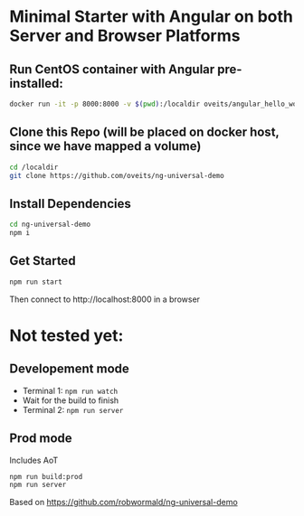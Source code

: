 # Minimal Starter with Angular on both Server and Browser Platforms

## Run CentOS container with Angular pre-installed:
```sh
docker run -it -p 8000:8000 -v $(pwd):/localdir oveits/angular_hello_world:centos bash
```
## Clone this Repo (will be placed on docker host, since we have mapped a volume)
```sh
cd /localdir
git clone https://github.com/oveits/ng-universal-demo
```
## Install Dependencies
```sh
cd ng-universal-demo
npm i
```
## Get Started
```sh
npm run start
```
Then connect to http://localhost:8000 in a browser

#  Not tested yet:
## Developement mode
* Terminal 1: ```npm run watch```
* Wait for the build to finish
* Terminal 2: ```npm run server```

## Prod mode
Includes AoT
```sh
npm run build:prod
npm run server
```

Based on https://github.com/robwormald/ng-universal-demo

